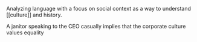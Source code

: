 Analyzing language with a focus on social context as a way to understand [[culture]] and history.

A janitor speaking to the CEO casually implies that the corporate culture values equality
